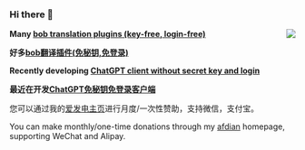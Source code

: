 ### Hi there 👋
<a href="https://github.com/akl7777777">
  <img align="right" src="https://github-readme-stats-mu-azure.vercel.app/api?username=akl7777777&show_icons=true&theme=default" />
</a>

**Many [bob translation plugins (key-free, login-free)](https://github.com/akl7777777/bob-plugin-akl-deepl-free-translate)**

**好多[bob翻译插件(免秘钥,免登录)](https://github.com/akl7777777/bob-plugin-akl-deepl-free-translate)**

**Recently developing [ChatGPT client without secret key and login](https://github.com/akl7777777/free-chatgpt-client-pub)**

**最近在开发[ChatGPT免秘钥免登录客户端](https://github.com/akl7777777/free-chatgpt-client-pub)**

您可以通过我的[爱发电主页](https://afdian.net/a/akl7777777)进行月度/一次性赞助，支持微信，支付宝。

You can make monthly/one-time donations through my [afdian](https://afdian.net/a/akl7777777) homepage, supporting WeChat and Alipay.

<!--
**akl7777777/akl7777777** is a ✨ _special_ ✨ repository because its `README.md` (this file) appears on your GitHub profile.

Here are some ideas to get you started:

- 🔭 I’m currently working on ...
- 🌱 I’m currently learning ...
- 👯 I’m looking to collaborate on ...
- 🤔 I’m looking for help with ...
- 💬 Ask me about ...
- 📫 How to reach me: ...
- 😄 Pronouns: ...
- ⚡ Fun fact: ...
-->
